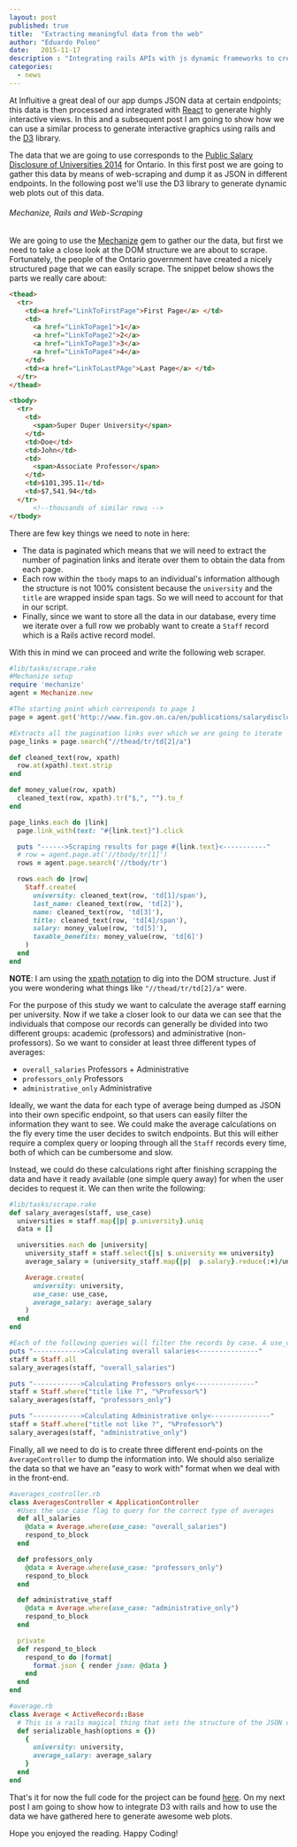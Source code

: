 ```yaml
---
layout: post
published: true
title:  "Extracting meaningful data from the web"
author: "Eduardo Poleo"
date:   2015-11-17
description : "Integrating rails APIs with js dynamic frameworks to create interactive sites"
categories:
  - news
---
```


At Influitive a great deal of our app dumps JSON data at certain endpoints; this data is then processed and integrated with [React](https://facebook.github.io/react/) to generate highly interactive views. In this and a subsequent post I am going to show how we can use a similar process to generate interactive graphics using rails and the [D3](http://d3js.org/) library.

The data that we are going to use corresponds to the [Public Salary Disclosure of Universities 2014](http://www.fin.gov.on.ca/en/publications/salarydisclosure/pssd/orgs-tbs.php?year=2014&organization=universities&page=1) for Ontario. In this first post we are going to gather this data by means of web-scraping and dump it as JSON in different endpoints. In the following post we'll use the D3 library to generate dynamic web plots out of this data.

###### Mechanize, Rails and Web-Scraping
We are going to use the [Mechanize](https://github.com/sparklemotion/mechanize) gem to gather our the data, but first we need to take a close look at the DOM structure we are about to scrape. Fortunately, the people of the Ontario government have created a nicely structured page that we can easily scrape. The snippet below shows the parts we really care about:

```html
<thead>
  <tr>
  	<td><a href="LinkToFirstPage">First Page</a> </td>
    <td>
      <a href="LinkToPage1">1</a>
      <a href="LinkToPage2">2</a>
      <a href="LinkToPage3">3</a>
      <a href="LinkToPage4">4</a>
    </td>
    <td><a href="LinkToLastPAge">Last Page</a> </td>
  </tr>
</thead>

<tbody>
  <tr>
    <td>
      <span>Super Duper University</span>
    </td>
  	<td>Doe</td>
  	<td>John</td>
  	<td>
      <span>Associate Professor</span>
    </td>
  	<td>$101,395.11</td>
  	<td>$7,541.94</td>
  </tr>
      <!--thousands of similar rows -->
</tbody>
```
There are few key things we need to note in here:
* The data is paginated which means that we will need to extract the number of pagination links and iterate over them to obtain the data from each page.
* Each row within the ```tbody``` maps to an individual's information although the structure is not 100% consistent because the ```university``` and the  ```title``` are wrapped inside span tags. So we will need to account for that in our script.
* Finally, since we want to store all the data in our database, every time we iterate over a full row we probably want to create a ```Staff``` record which is a Rails active record model.

With this in mind we can proceed and write the following web scraper.

```ruby
#lib/tasks/scrape.rake
#Mechanize setup
require 'mechanize'
agent = Mechanize.new

#The starting point which corresponds to page 1
page = agent.get('http://www.fin.gov.on.ca/en/publications/salarydisclosure/pssd/orgs-tbs.php?year=2014&organization=universities&page=1')

#Extracts all the pagination links over which we are going to iterate
page_links = page.search("//thead/tr/td[2]/a")

def cleaned_text(row, xpath)
  row.at(xpath).text.strip
end

def money_value(row, xpath)
  cleaned_text(row, xpath).tr("$,", "").to_f
end

page_links.each do |link|
  page.link_with(text: "#{link.text}").click

  puts "------>Scraping results for page #{link.text}<-----------"
  # row = agent.page.at('//tbody/tr[1]')
  rows = agent.page.search('//tbody/tr')

  rows.each do |row|
    Staff.create(
      university: cleaned_text(row, 'td[1]/span'),
      last_name: cleaned_text(row, 'td[2]'),
      name: cleaned_text(row, 'td[3]'),
      title: cleaned_text(row, 'td[4]/span'),
      salary: money_value(row, 'td[5]'),
      taxable_benefits: money_value(row, 'td[6]')
    )
  end
end
```
**NOTE**: I am using the [xpath notation](https://en.wikipedia.org/wiki/XPath) to dig into the DOM structure. Just if you were wondering what things like ```"//thead/tr/td[2]/a"``` were.

For the purpose of this study we want to calculate the average staff earning per university. Now if we take a closer look to our data we can see that the individuals that compose our records can generally be divided into two different groups: academic (professors) and administrative (non-professors). So we want to consider at least three different types of averages:

*   ```overall_salaries``` Professors + Administrative
*   ```professors_only``` Professors
*   ```administrative_only``` Administrative

Ideally, we want the data for each type of average being dumped as JSON into their own specific endpoint, so that users can easily filter the information they want to see. We could make the average calculations on the fly every time the user decides to switch endpoints. But this will either require a complex query or looping through all the ```Staff``` records every time, both of which can be cumbersome and slow.

Instead, we could do these calculations right after finishing scrapping the data and have it ready available (one simple query away) for when the user decides to request it. We can then write the following:

```ruby
#lib/tasks/scrape.rake
def salary_averages(staff, use_case)
  universities = staff.map{|p| p.university}.uniq
  data = []

  universities.each do |university|
    university_staff = staff.select{|s| s.university == university}
    average_salary = (university_staff.map{|p|  p.salary}.reduce(:+)/university_staff.count).round(2)

    Average.create(
      university: university,
      use_case: use_case,
      average_salary: average_salary
    )
  end
end

#Each of the following queries will filter the records by case. A use_case parameter is passed down so that we can refer to it later in the controller endpoints.
puts "------------>Calculating overall salaries<---------------"
staff = Staff.all
salary_averages(staff, "overall_salaries")

puts "------------>Calculating Professors only<---------------"
staff = Staff.where("title like ?", "%Professor%")
salary_averages(staff, "professors_only")

puts "------------>Calculating Administrative only<---------------"
staff = Staff.where("title not like ?", "%Professor%")
salary_averages(staff, "administrative_only")
```

Finally, all we need to do is to create three different end-points on the ```AverageController``` to dump the information into. We should also serialize the data so that we have an "easy to work with" format when we deal with in the front-end.

```ruby
#averages_controller.rb
class AveragesController < ApplicationController
  #Uses the use_case flag to query for the correct type of averages
  def all_salaries
    @data = Average.where(use_case: "overall_salaries")
    respond_to_block
  end

  def professors_only
    @data = Average.where(use_case: "professors_only")
    respond_to_block
  end

  def administrative_staff
    @data = Average.where(use_case: "administrative_only")
    respond_to_block
  end

  private
  def respond_to_block
    respond_to do |format|
      format.json { render json: @data }
    end
  end
end

#average.rb
class Average < ActiveRecord::Base
  # This is a rails magical thing that sets the structure of the JSON object that we are going to render
  def serializable_hash(options = {})
    {
      university: university,
      average_salary: average_salary
    }
  end
end
```
That's it for now the full code for the project can be found [here](https://github.com/eduardopoleo/web_scraper). On my next post I am going to show how to integrate D3 with rails and how to use the data we have gathered here to generate awesome web plots.

Hope you enjoyed the reading. Happy Coding!
